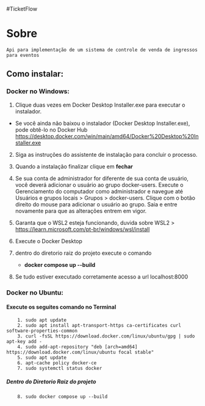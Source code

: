 #TicketFlow

# Sobre

    Api para implementação de um sistema de controle de venda de ingressos para eventos

## Como instalar:

### Docker no Windows:
    
1. Clique duas vezes em Docker Desktop Installer.exe para executar o instalador.
            
* Se você ainda não baixou o instalador (Docker Desktop Installer.exe), pode obtê-lo no Docker Hub https://desktop.docker.com/win/main/amd64/Docker%20Desktop%20Installer.exe
        
2. Siga as instruções do assistente de instalação para concluir o processo.
3. Quando a instalação finalizar clique em **fechar**
4. Se sua conta de administrador for diferente de sua conta de usuário, você deverá adicionar o usuário ao grupo docker-users. Execute o Gerenciamento do computador como administrador e navegue até Usuários e grupos locais > Grupos > docker-users. Clique com o botão direito do mouse para adicionar o usuário ao grupo. Saia e entre novamente para que as alterações entrem em vigor.

5. Garanta que o WSL2 esteja funcionando, duvida sobre WSL2 > https://learn.microsoft.com/pt-br/windows/wsl/install
6. Execute o Docker Desktop
7. dentro do diretorio raiz do projeto execute o comando
    
    * **docker compose up --build**

8. Se tudo estiver executado corretamente acesso a url localhost:8000

### Docker no Ubuntu:

#### Execute os seguites comando no Terminal

        1. sudo apt update
        2. sudo apt install apt-transport-https ca-certificates curl software-properties-common
        3. curl -fsSL https://download.docker.com/linux/ubuntu/gpg | sudo apt-key add -
        4. sudo add-apt-repository "deb [arch=amd64] https://download.docker.com/linux/ubuntu focal stable"
        5. sudo apt update
        6. apt-cache policy docker-ce
        7. sudo systemctl status docker
 
 ##### Dentro do Diretorio Raiz do projeto
  
        8. sudo docker compose up --build


